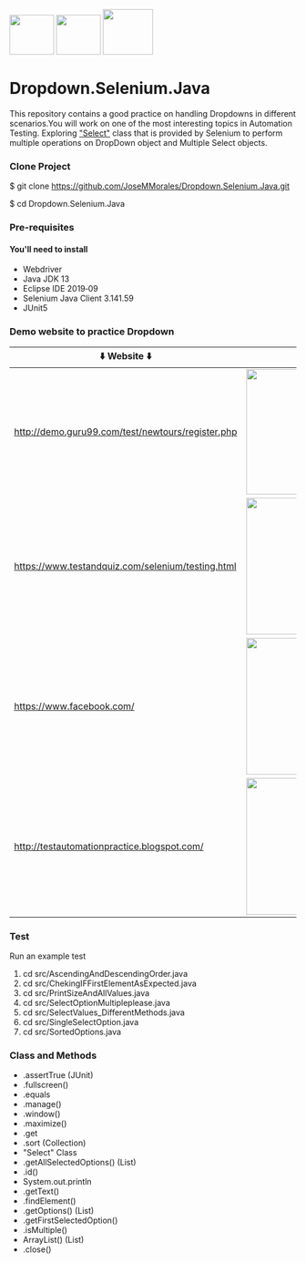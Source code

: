 
<img src="https://avatars0.githubusercontent.com/u/983927?v=3&s=80" height="70" width="78"> <img src="https://www.testbytes.net/wp-content/uploads/2017/11/Eclipse.png" height="70" width="78"> <img src="https://encrypted-tbn0.gstatic.com/images?q=tbn%3AANd9GcSjEqXLRdziR2C5OMK0BqhdWXrQwDjR81IxaskwUWsOkIYTtoHN" height="80" width="88"> 
# Dropdown.Selenium.Java 

This repository contains a good practice on handling Dropdowns in different scenarios.You will work on one of the most interesting topics in Automation Testing. Exploring <a href="https://selenium.dev/selenium/docs/api/java/org/openqa/selenium/support/ui/Select.html">"Select"</a> class that is provided by Selenium to perform multiple operations on DropDown object and Multiple Select objects. 

### Clone Project

$ git clone https://github.com/JoseMMorales/Dropdown.Selenium.Java.git

$ cd Dropdown.Selenium.Java

### Pre-requisites
#### You'll need to install
* Webdriver
* Java JDK 13
* Eclipse IDE 2019‑09
* Selenium Java Client 3.141.59
* JUnit5 

### Demo website to practice Dropdown

:arrow_down: **Website** :arrow_down:|:arrow_down: **Dropdown** :arrow_down:
------------ | -------------
http://demo.guru99.com/test/newtours/register.php | <img src="https://user-images.githubusercontent.com/43299285/74765606-d965bd80-527b-11ea-8581-e6d11aa82429.png" height="220" width="498">
https://www.testandquiz.com/selenium/testing.html | <img src="https://user-images.githubusercontent.com/43299285/74767341-9b1dcd80-527e-11ea-8c02-5265db351af5.png" height="240" width="498">
https://www.facebook.com/ | <img src="https://user-images.githubusercontent.com/43299285/74767642-25663180-527f-11ea-807c-39f1a961fdd2.png" height="240" width="298">
http://testautomationpractice.blogspot.com/ | <img src="https://user-images.githubusercontent.com/43299285/74768198-1338c300-5280-11ea-9920-6feaad5934f5.png" height="240" width="498">
  
### Test
Run an example test

1. cd src/AscendingAndDescendingOrder.java
2. cd src/ChekingIFFirstElementAsExpected.java
3. cd src/PrintSizeAndAllValues.java
4. cd src/SelectOptionMultipleplease.java
5. cd src/SelectValues_DifferentMethods.java
6. cd src/SingleSelectOption.java
7. cd src/SortedOptions.java

### Class and Methods

* .assertTrue (JUnit)
* .fullscreen()
* .equals 
* .manage()
* .window()
* .maximize()
* .get
* .sort (Collection)
* "Select" Class 
* .getAllSelectedOptions() (List<WebElement>)
* .id()
* System.out.println
* .getText()
* .findElement()
* .getOptions() (List<WebElement>)
* .getFirstSelectedOption() 
* .isMultiple() 
* ArrayList() (List)
* .close()
  
  
